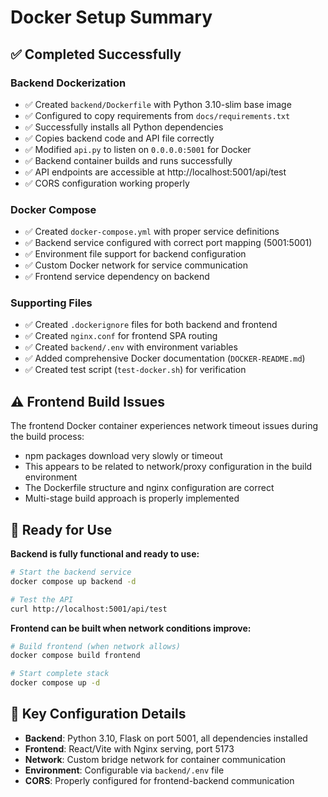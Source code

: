 # Docker Setup Summary

## ✅ Completed Successfully

### Backend Dockerization
- ✅ Created `backend/Dockerfile` with Python 3.10-slim base image
- ✅ Configured to copy requirements from `docs/requirements.txt`
- ✅ Successfully installs all Python dependencies
- ✅ Copies backend code and API file correctly
- ✅ Modified `api.py` to listen on `0.0.0.0:5001` for Docker
- ✅ Backend container builds and runs successfully
- ✅ API endpoints are accessible at http://localhost:5001/api/test
- ✅ CORS configuration working properly

### Docker Compose
- ✅ Created `docker-compose.yml` with proper service definitions
- ✅ Backend service configured with correct port mapping (5001:5001)
- ✅ Environment file support for backend configuration
- ✅ Custom Docker network for service communication
- ✅ Frontend service dependency on backend

### Supporting Files
- ✅ Created `.dockerignore` files for both backend and frontend
- ✅ Created `nginx.conf` for frontend SPA routing
- ✅ Created `backend/.env` with environment variables
- ✅ Added comprehensive Docker documentation (`DOCKER-README.md`)
- ✅ Created test script (`test-docker.sh`) for verification

## ⚠️ Frontend Build Issues

The frontend Docker container experiences network timeout issues during the build process:
- npm packages download very slowly or timeout
- This appears to be related to network/proxy configuration in the build environment
- The Dockerfile structure and nginx configuration are correct
- Multi-stage build approach is properly implemented

## 🚀 Ready for Use

**Backend is fully functional and ready to use:**
```bash
# Start the backend service
docker compose up backend -d

# Test the API
curl http://localhost:5001/api/test
```

**Frontend can be built when network conditions improve:**
```bash
# Build frontend (when network allows)
docker compose build frontend

# Start complete stack
docker compose up -d
```

## 🔧 Key Configuration Details

- **Backend**: Python 3.10, Flask on port 5001, all dependencies installed
- **Frontend**: React/Vite with Nginx serving, port 5173
- **Network**: Custom bridge network for container communication
- **Environment**: Configurable via `backend/.env` file
- **CORS**: Properly configured for frontend-backend communication